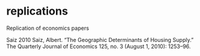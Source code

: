 # replications
Replication of economics papers

Saiz 2010
Saiz, Albert. “The Geographic Determinants of Housing Supply.” The Quarterly Journal of Economics 125, no. 3 (August 1, 2010): 1253–96.
